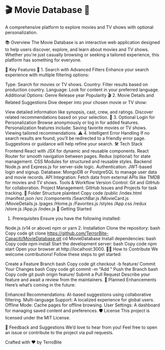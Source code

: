 
# 🎬 **Movie Database** 🌌

A comprehensive platform to explore movies and TV shows with optional personalization.

📚 Overview
The Movie Database is an interactive web application designed to help users discover, explore, and learn about movies and TV shows.
Whether you're just casually browsing or seeking a tailored experience, this platform has something for everyone.

🌟 Key Features
🔎 1. Search with Advanced Filters
Enhance your search experience with multiple filtering options:

Type: Search for movies or TV shows.
Country: Filter results based on production country.
Language: Look for content in your preferred language.
Additional Options:
Genre
Release year
Popularity
🎬 2. Movie Details and Related Suggestions
Dive deeper into your chosen movie or TV show:

View detailed information like synopsis, cast, crew, and ratings.
Discover related recommendations based on your selection.
🚀 3. Optional Login for Personalization
Browse anonymously or log in for added features.
Personalization features include:
Saving favorite movies or TV shows.
Viewing tailored recommendations.
⚠️ 4. Intelligent Error Handling
If no search results are found, you’ll be redirected to a friendly error page.
Suggestions or guidance will help refine your search.
🛠️ Tech Stack
Frontend
React with JSX for dynamic and reusable components.
React Router for smooth navigation between pages.
Redux (optional) for state management.
CSS Modules for structured and reusable styles.
Backend
Node.js and Express.js for server-side logic.
Authentication: JWT-based login and signup.
Database: MongoDB or PostgreSQL to manage user data and movie records.
API Integration: Fetch data from external APIs like TMDB for movies and TV shows.
Tools & Workflow
Version Control: Git and GitHub for collaboration.
Project Management: GitHub Issues and Projects for task tracking.
📂 Folder Structure
plaintext
Copy code
/public
    /index.html
    /manifest.json
/src
    /components
        /SearchBar.js
        /MovieCard.js
        /MovieDetails.js
    /pages
        /Home.js
        /Favorites.js
    /styles
        /App.css
    /redux
        /store.js
    /App.js
    /index.js
🚀 Getting Started
1. Prerequisites
Ensure you have the following installed:

Node.js (v14 or above)
npm or yarn
2. Installation
Clone the repository:
bash
Copy code
git clone https://github.com/TerrorBite-Capaciti/MovieDatabase.git
cd MovieDatabase
Install dependencies:
bash
Copy code
npm install
Start the development server:
bash
Copy code
npm start
Open your browser at http://localhost:3000.
👨‍💻 How to Contribute
We welcome contributions! Follow these steps to get started:

Create a Feature Branch
bash
Copy code
git checkout -b feature/<feature-name>
Commit Your Changes
bash
Copy code
git commit -m "Add <feature-name>"
Push the Branch
bash
Copy code
git push origin feature/<feature-name>
Submit a Pull Request
Describe your feature and await a review from the maintainers.
📝 Planned Enhancements
Here’s what’s coming in the future:

Enhanced Recommendations: AI-based suggestions using collaborative filtering.
Multi-language Support: A localized experience for global users.
Offline Mode: Cache pages for offline browsing.
User Settings: A dashboard for managing saved content and preferences.
🛡️ License
This project is licensed under the MIT License.

💬 Feedback and Suggestions
We’d love to hear from you!
Feel free to open an issue or contribute to the project via pull requests.


Crafted with ❤️ by TerroBite


